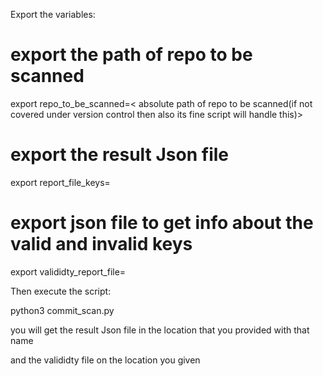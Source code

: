 Export the variables:

# export the path of repo to be scanned

export repo_to_be_scanned=< absolute path of repo to be scanned(if not covered under version control then also its fine script will handle this)>

# export the result Json file

export report_file_keys=<absolute path of result json file>

# export json file to get info about the valid and invalid keys

export valididty_report_file=<absolute path of report file to give info about validity of keys>

Then execute the script:

python3 commit_scan.py

you will get the result Json file in the location that you provided with that name

and the valididty file on the location you given



